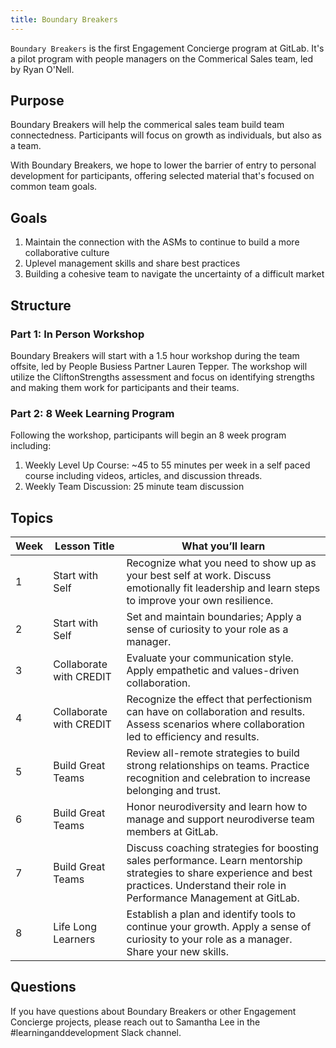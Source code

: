 ```yaml
---
title: Boundary Breakers
---
```


`Boundary Breakers` is the first Engagement Concierge program at GitLab. It's a pilot program with people managers on the Commerical Sales team, led by Ryan O'Nell.

## Purpose

Boundary Breakers will help the commerical sales team build team connectedness. Participants will focus on growth as individuals, but also as a team.

With Boundary Breakers, we hope to lower the barrier of entry to personal development for participants, offering selected material that's focused on common team goals.

## Goals

1. Maintain the connection with the ASMs to continue to build a more collaborative culture
1. Uplevel management skills and share best practices
1. Building a cohesive team to navigate the uncertainty of a difficult market

## Structure

### Part 1: In Person Workshop

Boundary Breakers will start with a 1.5 hour workshop during the team offsite, led by People Busiess Partner Lauren Tepper. The workshop will utilize the CliftonStrengths assessment and focus on identifying strengths and making them work for participants and their teams.

### Part 2: 8 Week Learning Program

Following the workshop, participants will begin an 8 week program including:

1. Weekly Level Up Course: ~45 to 55 minutes per week in a self paced course including videos, articles, and discussion threads.
1. Weekly Team Discussion: 25 minute team discussion

## Topics

| Week | Lesson Title | What you’ll learn |
| ----- | ----- | ---------- |
| 1 | Start with Self | Recognize what you need to show up as your best self at work. Discuss emotionally fit leadership and learn steps to improve your own resilience.|
| 2 | Start with Self | Set and maintain boundaries; Apply a sense of curiosity to your role as a manager.|
| 3| Collaborate with CREDIT | Evaluate your communication style. Apply empathetic and values-driven collaboration. |
| 4 | Collaborate with CREDIT | Recognize the effect that perfectionism can have on collaboration and results. Assess scenarios where collaboration led to efficiency and results. |
| 5 | Build Great Teams | Review all-remote strategies to build strong relationships on teams. Practice recognition and celebration to increase belonging and trust. |
| 6 | Build Great Teams | Honor neurodiversity and learn how to manage and support neurodiverse team members at GitLab. |
| 7 | Build Great Teams | Discuss coaching strategies for boosting sales performance. Learn mentorship strategies to share experience and best practices. Understand their role in Performance Management at GitLab. |
| 8 | Life Long Learners | Establish a plan and identify tools to continue your growth. Apply a sense of curiosity to your role as a manager. Share your new skills. |

## Questions

If you have questions about Boundary Breakers or other Engagement Concierge projects, please reach out to Samantha Lee in the #learninganddevelopment Slack channel.
